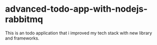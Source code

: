 # advanced-todo-app-with-nodejs-rabbitmq
This is an todo application that i improved my tech stack with new library and frameworks.
